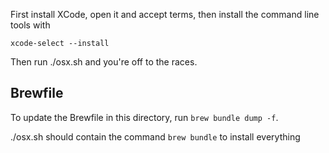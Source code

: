 First install XCode, open it and accept terms, then install the command line tools with

```
xcode-select --install
```

Then run ./osx.sh and you're off to the races.


## Brewfile ##

To update the Brewfile in this directory, run `brew bundle dump -f`.

./osx.sh should contain the command `brew bundle` to install everything
